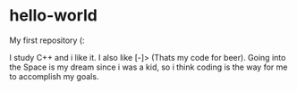 # hello-world
My first repository (:


I study C++ and i like it. I also like [-]> (Thats my code for beer). 
Going into the Space is my dream since i was a kid, so i think coding is the way for me to accomplish my goals.
